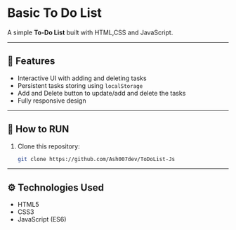 # Basic To Do List

A simple **To-Do List** built with HTML,CSS and JavaScript.

---

## 🎯 Features
- Interactive UI with adding and deleting tasks
- Persistent tasks storing using `localStorage`
- Add and Delete button to update/add and delete the tasks
- Fully responsive design

---


## 🚀 How to RUN

1. Clone this repository: 

    ```bash
    git clone https://github.com/Ash007dev/ToDoList-Js
    ```

---

## ⚙️ Technologies Used
- HTML5
- CSS3
- JavaScript (ES6)

